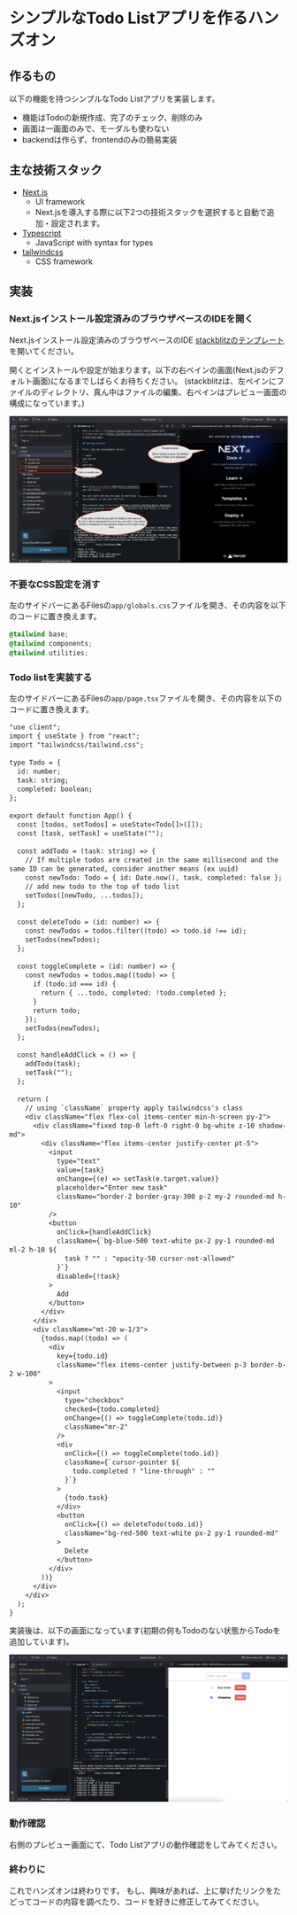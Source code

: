 # シンプルなTodo Listアプリを作るハンズオン

## 作るもの

以下の機能を持つシンプルなTodo Listアプリを実装します。

- 機能はTodoの新規作成、完了のチェック、削除のみ
- 画面は一画面のみで、モーダルも使わない
- backendは作らず、frontendのみの簡易実装

## 主な技術スタック

- [Next.js](https://nextjs.org/)
  - UI framework
  - Next.jsを導入する際に以下2つの技術スタックを選択すると自動で追加・設定されます。
- [Typescript](https://www.typescriptlang.org/)
  - JavaScript with syntax for types
- [tailwindcss](https://tailwindcss.com/)
  - CSS framework

## 実装

### Next.jsインストール設定済みのブラウザベースのIDEを開く

Next.jsインストール設定済みのブラウザベースのIDE [stackblitzのテンプレート](https://stackblitz.com/edit/nextjs)を開いてください。

開くとインストールや設定が始まります。以下の右ペインの画面(Next.jsのデフォルト画面)になるまでしばらくお待ちください。
(stackblitzは、左ペインにファイルのディレクトリ、真ん中はファイルの編集、右ペインはプレビュー画面の構成になっています。)

![Next.js default display on stackblitz](../../static/img/students/1st/nextjs_default_display.png)

### 不要なCSS設定を消す

左のサイドバーにあるFilesの`app/globals.css`ファイルを開き、その内容を以下のコードに置き換えます。

```css
@tailwind base;
@tailwind components;
@tailwind utilities;
```

### Todo listを実装する

左のサイドバーにあるFilesの`app/page.tsx`ファイルを開き、その内容を以下のコードに置き換えます。

```tsx
"use client";
import { useState } from "react";
import "tailwindcss/tailwind.css";

type Todo = {
  id: number;
  task: string;
  completed: boolean;
};

export default function App() {
  const [todos, setTodos] = useState<Todo[]>([]);
  const [task, setTask] = useState("");

  const addTodo = (task: string) => {
    // If multiple todos are created in the same millisecond and the same ID can be generated, consider another means (ex uuid)
    const newTodo: Todo = { id: Date.now(), task, completed: false };
    // add new todo to the top of todo list
    setTodos([newTodo, ...todos]);
  };

  const deleteTodo = (id: number) => {
    const newTodos = todos.filter((todo) => todo.id !== id);
    setTodos(newTodos);
  };

  const toggleComplete = (id: number) => {
    const newTodos = todos.map((todo) => {
      if (todo.id === id) {
        return { ...todo, completed: !todo.completed };
      }
      return todo;
    });
    setTodos(newTodos);
  };

  const handleAddClick = () => {
    addTodo(task);
    setTask("");
  };

  return (
    // using `className` property apply tailwindcss's class
    <div className="flex flex-col items-center min-h-screen py-2">
      <div className="fixed top-0 left-0 right-0 bg-white z-10 shadow-md">
        <div className="flex items-center justify-center pt-5">
          <input
            type="text"
            value={task}
            onChange={(e) => setTask(e.target.value)}
            placeholder="Enter new task"
            className="border-2 border-gray-300 p-2 my-2 rounded-md h-10"
          />
          <button
            onClick={handleAddClick}
            className={`bg-blue-500 text-white px-2 py-1 rounded-md ml-2 h-10 ${
              task ? "" : "opacity-50 cursor-not-allowed"
            }`}
            disabled={!task}
          >
            Add
          </button>
        </div>
      </div>
      <div className="mt-20 w-1/3">
        {todos.map((todo) => (
          <div
            key={todo.id}
            className="flex items-center justify-between p-3 border-b-2 w-100"
          >
            <input
              type="checkbox"
              checked={todo.completed}
              onChange={() => toggleComplete(todo.id)}
              className="mr-2"
            />
            <div
              onClick={() => toggleComplete(todo.id)}
              className={`cursor-pointer ${
                todo.completed ? "line-through" : ""
              }`}
            >
              {todo.task}
            </div>
            <button
              onClick={() => deleteTodo(todo.id)}
              className="bg-red-500 text-white px-2 py-1 rounded-md"
            >
              Delete
            </button>
          </div>
        ))}
      </div>
    </div>
  );
}
```

実装後は、以下の画面になっています(初期の何もTodoのない状態からTodoを追加しています)。

![Screen after development on stackblitz](../../static/img/students/1st/screen_after_development.png)

### 動作確認

右側のプレビュー画面にて、Todo Listアプリの動作確認をしてみてください。

### 終わりに

これでハンズオンは終わりです。
もし、興味があれば、上に挙げたリンクをたどってコードの内容を調べたり、コードを好きに修正してみてください。
